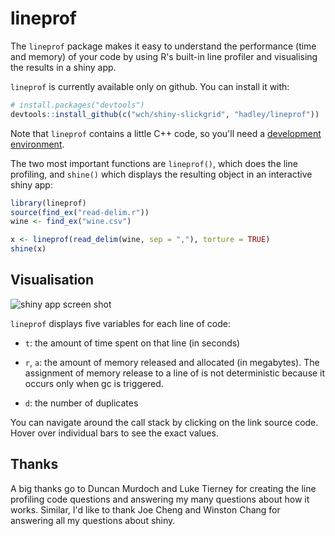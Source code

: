 # lineprof

The `lineprof` package makes it easy to understand the performance (time and memory) of your code by using R's built-in line profiler and visualising the results in a shiny app.

`lineprof` is currently available only on github. You can install it with:

```r
# install.packages("devtools")
devtools::install_github(c("wch/shiny-slickgrid", "hadley/lineprof"))
```

Note that `lineprof` contains a little C++ code, so you'll need a [development environment](http://www.rstudio.com/ide/docs/packages/prerequisites). 

The two most important functions are `lineprof()`, which does the line profiling, and `shine()` which displays the resulting object in an interactive shiny app:

```r
library(lineprof)
source(find_ex("read-delim.r"))
wine <- find_ex("wine.csv")

x <- lineprof(read_delim(wine, sep = ","), torture = TRUE)
shine(x)
```

## Visualisation

![shiny app screen shot](http://i.imgur.com/nSCtqsM.png)

`lineprof` displays five variables for each line of code:

* `t`: the amount of time spent on that line (in seconds)

* `r`, `a`: the amount of memory released and allocated (in megabytes). The assignment of memory release to a line of is not deterministic because it occurs only when gc is triggered. 

* `d`: the number of duplicates 

You can navigate around the call stack by clicking on the link source code. Hover over individual bars to see the exact values.

## Thanks

A big thanks go to Duncan Murdoch and Luke Tierney for creating the line profiling code questions and answering my many questions about how it works. Similar, I'd like to thank Joe Cheng and Winston Chang for answering all my questions about shiny.
